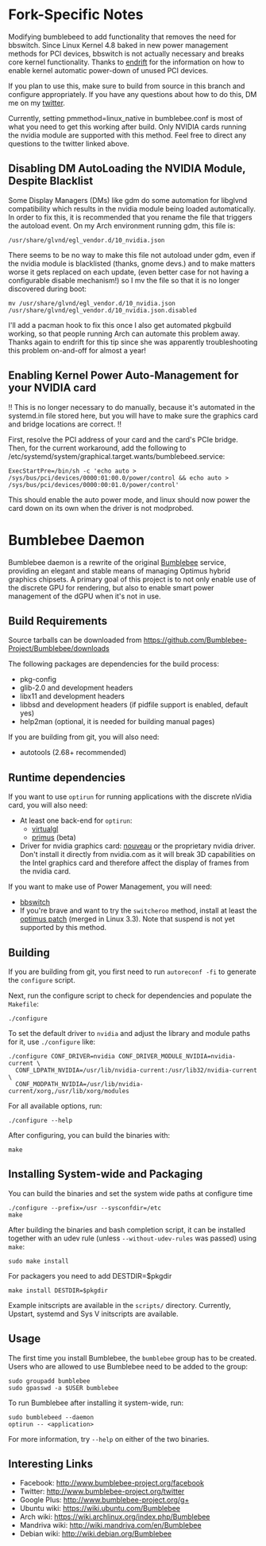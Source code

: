 Fork-Specific Notes
====================


Modifying bumblebeed to add functionality that removes the need 
for bbswitch. Since Linux Kernel 4.8 baked in new power management 
methods for PCI devices, bbswitch is not actually necessary and 
breaks core kernel functionality. Thanks to [endrift](https://twitter.com/endrift) for the information on how to enable kernel automatic power-down of unused PCI devices.

If you plan to use this, make sure to build from source in this branch and
configure appropriately. If you have any questions about how to do this, DM me 
on my [twitter](https://twitter.com/hedgeberg).

Currently, setting pmmethod=linux\_native in bumblebee.conf is most of what you 
need to get this working after build. Only NVIDIA cards running the nvidia module 
are supported with this method. Feel free to direct any questions to the twitter 
linked above. 



Disabling DM AutoLoading the NVIDIA Module, Despite Blacklist
--------------------------------------------------------------

Some Display Managers (DMs) like gdm do some automation for libglvnd 
compatibility which results in the nvidia module being loaded automatically. 
In order to fix this, it is recommended that you rename the file that triggers 
the autoload event. On my Arch environment running gdm, this file is:

```
/usr/share/glvnd/egl_vendor.d/10_nvidia.json

```
There seems to be no way to make this file not autoload under gdm, even if the 
nvidia module is blacklisted (thanks, gnome devs.) and to make matters worse it 
gets replaced on each update, (even better case for not having a configurable 
disable mechanism!) so I mv the file so that it is no longer discovered during boot:

```
mv /usr/share/glvnd/egl_vendor.d/10_nvidia.json /usr/share/glvnd/egl_vendor.d/10_nvidia.json.disabled
```

I'll add a pacman hook to fix this once I also get automated pkgbuild working, 
so that people running Arch can automate this problem away. Thanks again to endrift for
this tip since she was apparently troubleshooting this problem on-and-off for almost a year!



Enabling Kernel Power Auto-Management for your NVIDIA card
-----------------------------------------------------------

!! This is no longer necessary to do manually, because it's automated in the systemd.in file stored here, but you will have to make sure the graphics card and bridge locations are correct. !!

First, resolve the PCI address of your card and the card's PCIe bridge. 
Then, for the current workaround, add the following to 
/etc/systemd/system/graphical.target.wants/bumblebeed.service:

```
ExecStartPre=/bin/sh -c 'echo auto > /sys/bus/pci/devices/0000:01:00.0/power/control && echo auto > /sys/bus/pci/devices/0000:00:01.0/power/control'
```

This should enable the auto power mode, and linux should now power the 
card down on its own when the driver is not modprobed. 



Bumblebee Daemon
=================

Bumblebee daemon is a rewrite of the original
[Bumblebee](https://github.com/Bumblebee-Project/Bumblebee-old)
service, providing an elegant and stable means of managing Optimus
hybrid graphics chipsets. A primary goal of this project is to not only
enable use of the discrete GPU for rendering, but also to enable
smart power management of the dGPU when it's not in use.

Build Requirements
-------------------

Source tarballs can be downloaded from
https://github.com/Bumblebee-Project/Bumblebee/downloads

The following packages are dependencies for the build process:

- pkg-config
- glib-2.0 and development headers
- libx11 and development headers
- libbsd and development headers (if pidfile support is enabled, default yes)
- help2man (optional, it is needed for building manual pages)

If you are building from git, you will also need:

- autotools (2.68+ recommended)

Runtime dependencies
--------------------

If you want to use `optirun` for running applications with the discrete nVidia
card, you will also need:

- At least one back-end for `optirun`:
  - [virtualgl](http://virtualgl.org/)
  - [primus](https://github.com/amonakov/primus) (beta)
- Driver for nvidia graphics card: [nouveau](http://nouveau.freedesktop.org/)
  or the proprietary nvidia driver. Don't install it directly from nvidia.com
  as it will break 3D capabilities on the Intel graphics card and therefore
  affect the display of frames from the nvidia card.

If you want to make use of Power Management, you will need:

- [bbswitch](https://github.com/Bumblebee-Project/bbswitch)
- If you're brave and want to try the `switcheroo` method, install at least the
  [optimus patch](http://lekensteyn.nl/files/nouveau-switcheroo-optimus.patch)
  (merged in Linux 3.3). Note that suspend is not yet supported by this
  method.

Building
---------

If you are building from git, you first need to run `autoreconf -fi` to generate
the `configure` script.

Next, run the configure script to check for dependencies and populate the
`Makefile`:

    ./configure

To set the default driver to `nvidia` and adjust the library and module paths
for it, use `./configure` like:

    ./configure CONF_DRIVER=nvidia CONF_DRIVER_MODULE_NVIDIA=nvidia-current \
      CONF_LDPATH_NVIDIA=/usr/lib/nvidia-current:/usr/lib32/nvidia-current \
      CONF_MODPATH_NVIDIA=/usr/lib/nvidia-current/xorg,/usr/lib/xorg/modules

For all available options, run:

    ./configure --help

After configuring, you can build the binaries with:

    make

Installing System-wide and Packaging
-------------------------------------

You can build the binaries and set the system wide paths at configure time

    ./configure --prefix=/usr --sysconfdir=/etc
    make

After building the binaries and bash completion script, it can be installed
together with an udev rule (unless `--without-udev-rules` was passed) using
`make`:

    sudo make install

For packagers you need to add DESTDIR=$pkgdir

    make install DESTDIR=$pkgdir

Example initscripts are available in the `scripts/` directory. Currently,
Upstart, systemd and Sys V initscripts are available.

Usage
------

The first time you install Bumblebee, the `bumblebee` group has to be created.
Users who are allowed to use Bumblebee need to be added to the group:

    sudo groupadd bumblebee
    sudo gpasswd -a $USER bumblebee

To run Bumblebee after installing it system-wide, run:

    sudo bumblebeed --daemon
    optirun -- <application>

For more information, try `--help` on either of the two binaries.

Interesting Links
------
- Facebook: http://www.bumblebee-project.org/facebook
- Twitter: http://www.bumblebee-project.org/twitter
- Google Plus: http://www.bumblebee-project.org/g+
- Ubuntu wiki: https://wiki.ubuntu.com/Bumblebee
- Arch wiki: https://wiki.archlinux.org/index.php/Bumblebee
- Mandriva wiki: http://wiki.mandriva.com/en/Bumblebee
- Debian wiki: http://wiki.debian.org/Bumblebee
